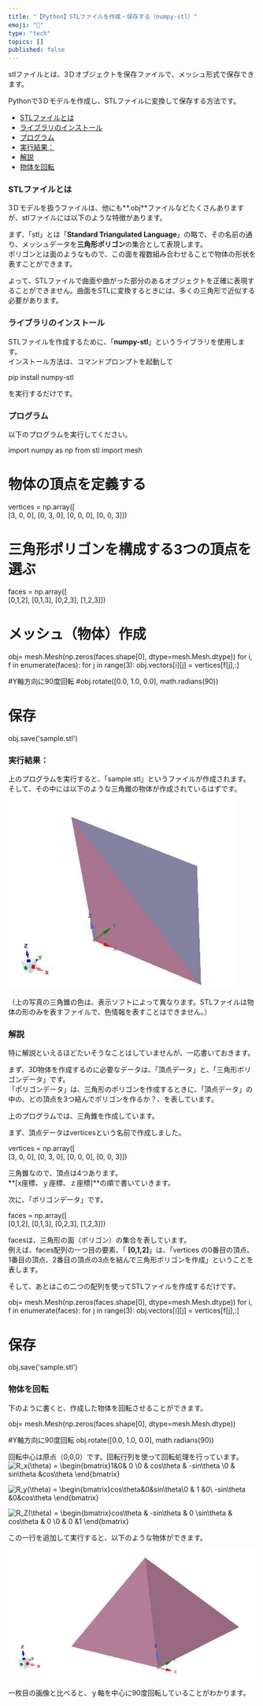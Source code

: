 ```yaml
---
title: "【Python】STLファイルを作成・保存する（numpy-stl）"
emoji: "🤖"
type: "tech"
topics: []
published: false
---
```


stlファイルとは、3Ｄオブジェクトを保存ファイルで、メッシュ形式で保存できます。
  
  
Pythonで3Ｄモデルを作成し、STLファイルに変換して保存する方法です。

* [STLファイルとは](#STLファイルとは)
* [ライブラリのインストール](#ライブラリのインストール)
* [プログラム](#プログラム)
* [実行結果：](#実行結果)
* [解説](#解説)
* [物体を回転](#物体を回転)

### STLファイルとは

3Ｄモデルを扱うファイルは、他にも**.obj**ファイルなどたくさんありますが、stlファイルには以下のような特徴があります。

まず、「stl」とは「**Standard Triangulated Language**」の略で、その名前の通り、メッシュデータを**三角形ポリゴン**の集合として表現します。  
ポリゴンとは面のようなもので、この面を複数組み合わせることで物体の形状を表すことができます。

よって、STLファイルで曲面や曲がった部分のあるオブジェクトを正確に表現することができません。曲面をSTLに変換するときには、多くの三角形で近似する必要があります。  
  
  
### ライブラリのインストール

STLファイルを作成するために、「**numpy-stl**」というライブラリを使用します。  
インストール方法は、コマンドプロンプトを起動して

pip install  numpy-stl

を実行するだけです。  
  
  
### プログラム

以下のプログラムを実行してください。

import numpy as np
from stl import mesh

# 物体の頂点を定義する
vertices = np.array([\
    [3, 0, 0],
    [0, 3, 0],
    [0, 0, 0],
    [0, 0, 3]])

# 三角形ポリゴンを構成する3つの頂点を選ぶ
faces = np.array([\
    [0,1,2],
    [0,1,3],
    [0,2,3],
    [1,2,3]])

# メッシュ（物体）作成
obj= mesh.Mesh(np.zeros(faces.shape[0], dtype=mesh.Mesh.dtype))
for i, f in enumerate(faces):
    for j in range(3):
        obj.vectors[i][j] = vertices[f[j],:]


#Y軸方向に90度回転
#obj.rotate([0.0, 1.0, 0.0], math.radians(90))

# 保存
obj.save('sample.stl')

### 実行結果：

上のプログラムを実行すると、「sample.stl」というファイルが作成されます。  
そして、その中には以下のような三角錐の物体が作成されているはずです。  
![f:id:pythonjacascript:20190223143845j:plain](/images/ppythonjacascript2019022320190223143845.jpg "f:id:pythonjacascript:20190223143845j:plain")  
  
（上の写真の三角錐の色は、表示ソフトによって異なります。STLファイルは物体の形のみを表すファイルで、色情報を表すことはできません。）

### 解説

特に解説といえるほどたいそうなことはしていませんが、一応書いておきます。

まず、3D物体を作成するのに必要なデータは、「頂点データ」と、「三角形ポリゴンデータ」です。  
「ポリゴンデータ」は、三角形のポリゴンを作成するときに、「頂点データ」の中の、どの頂点を3つ結んでポリゴンを作るか？、を表しています。

上のプログラムでは、三角錐を作成しています。

まず、頂点データはverticesという名前で作成しました。

vertices = np.array([\
    [3, 0, 0],
    [0, 3, 0],
    [0, 0, 0],
    [0, 0, 3]])

三角錐なので、頂点は4つあります。  
**\[x座標、ｙ座標、ｚ座標\]**の順で書いていきます。

  
次に、「ポリゴンデータ」です。

faces = np.array([\
    [0,1,2],
    [0,1,3],
    [0,2,3],
    [1,2,3]])

facesは、三角形の面（ポリゴン）の集合を表しています。  
例えば、faces配列の一つ目の要素、「 **\[0,1,2\]**」は、「vertices の0番目の頂点、1番目の頂点、2番目の頂点の3点を結んで三角形ポリゴンを作成」ということを表します。

  
そして、あとはこの二つの配列を使ってSTLファイルを作成するだけです。

obj= mesh.Mesh(np.zeros(faces.shape[0], dtype=mesh.Mesh.dtype))
for i, f in enumerate(faces):
    for j in range(3):
        obj.vectors[i][j] = vertices[f[j],:]

# 保存
obj.save('sample.stl')

  
### 物体を回転

下のように書くと、作成した物体を回転させることができます。

obj= mesh.Mesh(np.zeros(faces.shape[0], dtype=mesh.Mesh.dtype))

#Y軸方向に90度回転
obj.rotate([0.0, 1.0, 0.0], math.radians(90))

  
回転中心は原点（0,0,0）です。回転行列を使って回転処理を行っています。  
![R_x(\theta) = \begin{bmatrix}1&0& 0 \\0 & cos\theta & -sin\theta \\0 & sin\theta &cos\theta \end{bmatrix}](https://chart.apis.google.com/chart?cht=tx&chl=R_x%28%5Ctheta%29%20%3D%20%5Cbegin%7Bbmatrix%7D1%260%26%200%20%5C%5C0%20%26%20cos%5Ctheta%20%26%20-sin%5Ctheta%20%5C%5C0%20%26%20sin%5Ctheta%20%26cos%5Ctheta%20%5Cend%7Bbmatrix%7D)

![R_y(\theta) = \begin{bmatrix}cos\theta&0&sin\theta\\0 & 1 &0\\ -sin\theta &0&cos\theta \end{bmatrix}](https://chart.apis.google.com/chart?cht=tx&chl=R_y%28%5Ctheta%29%20%3D%20%5Cbegin%7Bbmatrix%7Dcos%5Ctheta%260%26sin%5Ctheta%5C%5C0%20%26%201%20%260%5C%5C%20-sin%5Ctheta%20%260%26cos%5Ctheta%20%5Cend%7Bbmatrix%7D)

![R_Z(\theta) = \begin{bmatrix}cos\theta & -sin\theta & 0 \\sin\theta & cos\theta & 0 \\0 & 0 &1 \end{bmatrix}](https://chart.apis.google.com/chart?cht=tx&chl=R_Z%28%5Ctheta%29%20%3D%20%5Cbegin%7Bbmatrix%7Dcos%5Ctheta%20%26%20-sin%5Ctheta%20%26%200%20%5C%5Csin%5Ctheta%20%26%20cos%5Ctheta%20%26%200%20%5C%5C0%20%26%200%20%261%20%5Cend%7Bbmatrix%7D)

この一行を追加して実行すると、以下のような物体ができます。

![f:id:pythonjacascript:20190223145912j:plain](/images/ppythonjacascript2019022320190223145912.jpg "f:id:pythonjacascript:20190223145912j:plain")

一枚目の画像と比べると、ｙ軸を中心に90度回転していることがわかります。